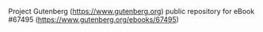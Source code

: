 Project Gutenberg (https://www.gutenberg.org) public repository for
eBook #67495 (https://www.gutenberg.org/ebooks/67495)
